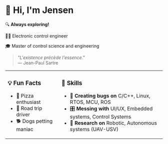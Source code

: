 # 👋 Hi, I'm Jensen
🔍 **Always exploring!**

🧑‍💻 Electronic control engineer

🎓 Master of control science and engineering

> _"L'existence précède l'essence."_  
> — Jean-Paul Sartre  

<table>
  <tr>
    <td>
      <h3>💡 Fun Facts</h3>
      <ul>
        <li>🍕 Pizza enthusiast</li>
        <li>🚙 Road trip driver</li>
        <li>🐕 Dogs petting maniac</li>
      </ul>
    </td>
    <td>
      <h3>🧰 Skills</h3>
      <ul>
        <li>🎨 <b>Creating bugs on</b> C/C++, Linux, RTOS, MCU, ROS</li>
        <li>🎛️ <b>Messing with</b> UI/UX, Embedded systems, Control Systems</li>
        <li>🤖 <b>Research on</b> Robotic, Autonomous systems (UAV-USV)</li>
      </ul>
    </td>
  </tr>
</table>

<!-- Optionally add social links here! -->
<!-- 🌐 [LinkedIn](#) • 🌎 [Website](#) • 🐦 [Twitter](#) -->

